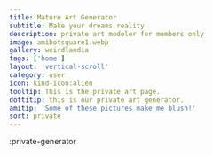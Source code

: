 ```yaml
---
title: Mature Art Generator
subtitle: Make your dreams reality
description: private art modeler for members only
image: amibotsquare1.webp
gallery: weirdlandia
tags: ['home']
layout: 'vertical-scroll'
category: user
icon: kind-icon:alien
tooltip: This is the private art page.
dottitip: this is our private art generator.
amitip: 'Some of these pictures make me blush!'
sort: private
---
```


:private-generator
